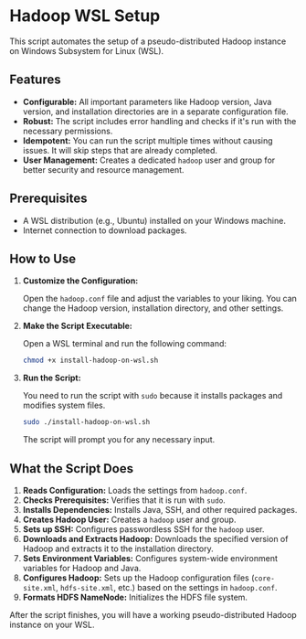 # Hadoop WSL Setup

This script automates the setup of a pseudo-distributed Hadoop instance on Windows Subsystem for Linux (WSL).

## Features

-   **Configurable:** All important parameters like Hadoop version, Java version, and installation directories are in a separate configuration file.
-   **Robust:** The script includes error handling and checks if it's run with the necessary permissions.
-   **Idempotent:** You can run the script multiple times without causing issues. It will skip steps that are already completed.
-   **User Management:** Creates a dedicated `hadoop` user and group for better security and resource management.

## Prerequisites

-   A WSL distribution (e.g., Ubuntu) installed on your Windows machine.
-   Internet connection to download packages.

## How to Use

1.  **Customize the Configuration:**

    Open the `hadoop.conf` file and adjust the variables to your liking. You can change the Hadoop version, installation directory, and other settings.

2.  **Make the Script Executable:**

    Open a WSL terminal and run the following command:
    ```bash
    chmod +x install-hadoop-on-wsl.sh
    ```

3.  **Run the Script:**

    You need to run the script with `sudo` because it installs packages and modifies system files.
    ```bash
    sudo ./install-hadoop-on-wsl.sh
    ```
    The script will prompt you for any necessary input.

## What the Script Does

1.  **Reads Configuration:** Loads the settings from `hadoop.conf`.
2.  **Checks Prerequisites:** Verifies that it is run with `sudo`.
3.  **Installs Dependencies:** Installs Java, SSH, and other required packages.
4.  **Creates Hadoop User:** Creates a `hadoop` user and group.
5.  **Sets up SSH:** Configures passwordless SSH for the `hadoop` user.
6.  **Downloads and Extracts Hadoop:** Downloads the specified version of Hadoop and extracts it to the installation directory.
7.  **Sets Environment Variables:** Configures system-wide environment variables for Hadoop and Java.
8.  **Configures Hadoop:** Sets up the Hadoop configuration files (`core-site.xml`, `hdfs-site.xml`, etc.) based on the settings in `hadoop.conf`.
9.  **Formats HDFS NameNode:** Initializes the HDFS file system.

After the script finishes, you will have a working pseudo-distributed Hadoop instance on your WSL.